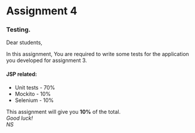 <h1> Assignment 4 </h1>
<h3> Testing. </h3>

Dear students,

In this assignment, You are required to write some tests for the application you developed for assignment 3.

<h4> JSP related: </h4>
<ul>
  <li> Unit tests - 70% </li>
  <li> Mockito - 10% </li>
  <li> Selenium - 10% </li>
</ul>

This assignment will give you <strong>10%</strong> of the total. <br />
<em> Good luck! </em> <br />
<em> NS </em>
